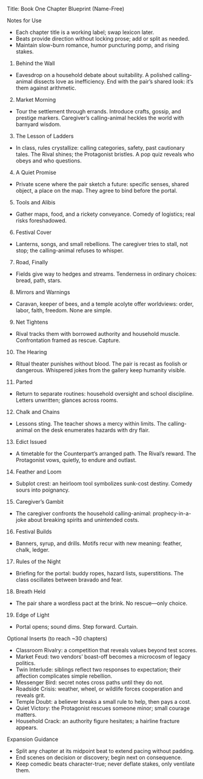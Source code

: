 Title: Book One Chapter Blueprint (Name-Free)

Notes for Use
- Each chapter title is a working label; swap lexicon later.
- Beats provide direction without locking prose; add or split as needed.
- Maintain slow-burn romance, humor puncturing pomp, and rising stakes.

1) Behind the Wall
- Eavesdrop on a household debate about suitability. A polished calling-animal dissects love as inefficiency. End with the pair’s shared look: it’s them against arithmetic.

2) Market Morning
- Tour the settlement through errands. Introduce crafts, gossip, and prestige markers. Caregiver’s calling-animal heckles the world with barnyard wisdom.

3) The Lesson of Ladders
- In class, rules crystallize: calling categories, safety, past cautionary tales. The Rival shines; the Protagonist bristles. A pop quiz reveals who obeys and who questions.

4) A Quiet Promise
- Private scene where the pair sketch a future: specific senses, shared object, a place on the map. They agree to bind before the portal.

5) Tools and Alibis
- Gather maps, food, and a rickety conveyance. Comedy of logistics; real risks foreshadowed.

6) Festival Cover
- Lanterns, songs, and small rebellions. The caregiver tries to stall, not stop; the calling-animal refuses to whisper.

7) Road, Finally
- Fields give way to hedges and streams. Tenderness in ordinary choices: bread, path, stars.

8) Mirrors and Warnings
- Caravan, keeper of bees, and a temple acolyte offer worldviews: order, labor, faith, freedom. None are simple.

9) Net Tightens
- Rival tracks them with borrowed authority and household muscle. Confrontation framed as rescue. Capture.

10) The Hearing
- Ritual theater punishes without blood. The pair is recast as foolish or dangerous. Whispered jokes from the gallery keep humanity visible.

11) Parted
- Return to separate routines: household oversight and school discipline. Letters unwritten; glances across rooms.

12) Chalk and Chains
- Lessons sting. The teacher shows a mercy within limits. The calling-animal on the desk enumerates hazards with dry flair.

13) Edict Issued
- A timetable for the Counterpart’s arranged path. The Rival’s reward. The Protagonist vows, quietly, to endure and outlast.

14) Feather and Loom
- Subplot crest: an heirloom tool symbolizes sunk-cost destiny. Comedy sours into poignancy.

15) Caregiver’s Gambit
- The caregiver confronts the household calling-animal: prophecy-in-a-joke about breaking spirits and unintended costs.

16) Festival Builds
- Banners, syrup, and drills. Motifs recur with new meaning: feather, chalk, ledger.

17) Rules of the Night
- Briefing for the portal: buddy ropes, hazard lists, superstitions. The class oscillates between bravado and fear.

18) Breath Held
- The pair share a wordless pact at the brink. No rescue—only choice.

19) Edge of Light
- Portal opens; sound dims. Step forward. Curtain.

Optional Inserts (to reach ~30 chapters)
- Classroom Rivalry: a competition that reveals values beyond test scores.
- Market Feud: two vendors’ boast-off becomes a microcosm of legacy politics.
- Twin Interlude: siblings reflect two responses to expectation; their affection complicates simple rebellion.
- Messenger Bird: secret notes cross paths until they do not.
- Roadside Crisis: weather, wheel, or wildlife forces cooperation and reveals grit.
- Temple Doubt: a believer breaks a small rule to help, then pays a cost.
- Quiet Victory: the Protagonist rescues someone minor; small courage matters.
- Household Crack: an authority figure hesitates; a hairline fracture appears.

Expansion Guidance
- Split any chapter at its midpoint beat to extend pacing without padding.
- End scenes on decision or discovery; begin next on consequence.
- Keep comedic beats character-true; never deflate stakes, only ventilate them.


